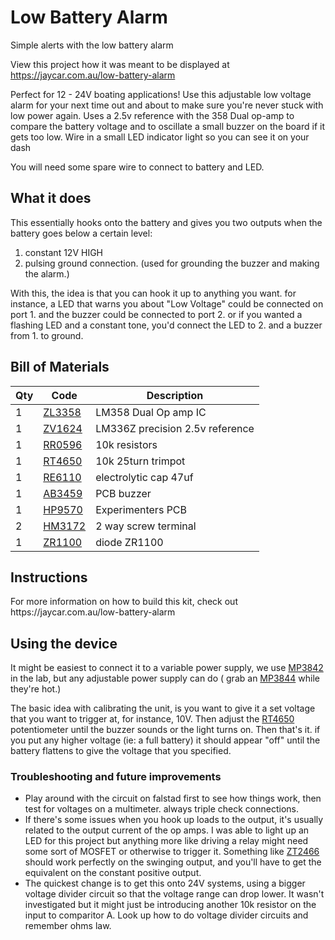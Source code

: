 # Low Battery Alarm
 Simple alerts with the low battery alarm

 <github> View this project how it was meant to be displayed at https://jaycar.com.au/low-battery-alarm </github>

Perfect for 12 - 24V boating applications! Use this adjustable low voltage alarm for your next time out and about to make sure you're never stuck with low power again. Uses a 2.5v reference with the 358 Dual op-amp to compare the battery voltage and to oscillate a small buzzer on the board if it gets too low. Wire in a small LED indicator light so you can see it on your dash

You will need some spare wire to connect to battery and LED.

## What it does

This essentially hooks onto the battery and gives you two outputs when the battery goes below a certain level:

1. constant 12V HIGH
2. pulsing ground connection. (used for grounding the buzzer and making the alarm.)

With this, the idea is that you can hook it up to anything you want. for instance, a LED that warns you about "Low Voltage" could be connected on port 1. and the buzzer could be connected to port 2. or if you wanted a flashing LED and a constant tone, you'd connect the LED to 2. and a buzzer from 1. to ground.


## Bill of Materials

| Qty | Code                                     | Description                     |
| --- | ---------------------------------------- | ------------------------------- |
| 1   | [ZL3358](https://jaycar.com.au/p/ZL3358) | LM358 Dual Op amp IC            |
| 1   | [ZV1624](https://jaycar.com.au/p/ZV1624) | LM336Z precision 2.5v reference |
| 1   | [RR0596](https://jaycar.com.au/p/RR0596) | 10k resistors                   |
| 1   | [RT4650](https://jaycar.com.au/p/RT4650) | 10k 25turn trimpot              |
| 1   | [RE6110](https://jaycar.com.au/p/RE6110) | electrolytic cap 47uf           |
| 1   | [AB3459](https://jaycar.com.au/p/AB3459) | PCB buzzer                      |
| 1   | [HP9570](https://jaycar.com.au/p/HP9570) | Experimenters PCB               |
| 2   | [HM3172](https://jaycar.com.au/p/HM3172) | 2 way screw terminal            |
| 1   | [ZR1100](https://jaycar.com.au/p/ZR1100) | diode ZR1100                    |

## Instructions

<div id='instructions'>
For more information on how to build this kit, check out https://jaycar.com.au/low-battery-alarm
</div>

## Using the device

It might be easiest to connect it to a variable power supply, we use [MP3842](https://jaycar.com.au/p/MP3842) in the lab, but any adjustable power supply can do ( grab an [MP3844](https://jaycar.com.au/p/MP3844) while they're hot.)

The basic idea with calibrating the unit, is you want to give it a set voltage that you want to trigger at, for instance, 10V. Then adjust the [RT4650](https://jaycar.com.au/p/RT4650) potentiometer  until the buzzer sounds or the light turns on. Then that's it. if you put any higher voltage (ie: a full battery) it should appear "off" until the battery flattens to give the voltage that you specified.

### Troubleshooting and future improvements

- Play around with the circuit on falstad first to see how things work, then test for voltages on a multimeter. always triple check connections.
- If there's some issues when you hook up loads to the output, it's usually related to the output current of the op amps. I was able to light up an LED for this project but anything more like driving a relay might need some sort of MOSFET or otherwise to trigger it. Something like [ZT2466](https://www.jaycar.com.au/irf540n-mosfet-transistor/p/ZT2466) should work perfectly on the swinging output, and you'll have to get the equivalent on the constant positive output.
- The quickest change is to get this onto 24V systems, using a bigger voltage divider circuit so that the voltage range can drop lower. It wasn't investigated but it might just be introducing another 10k resistor on the input to comparitor A. Look up how to do voltage divider circuits and remember ohms law. 



